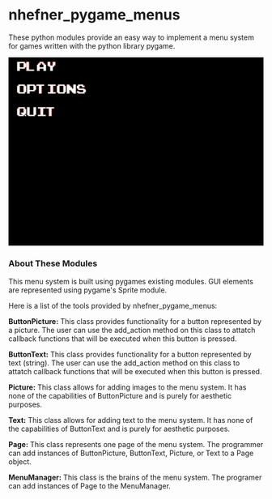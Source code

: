 # **nhefner_pygame_menus**
These python modules provide an easy way to implement a menu system for games written with the python library pygame.

![Screenshot One](/nhefner_pygame_menus/screenshots/home.PNG)

### About These Modules
This menu system is built using pygames existing modules. GUI elements are represented using pygame's Sprite module.

Here is a list of the tools provided by nhefner_pygame_menus:

**ButtonPicture:** This class provides functionality for a button represented by a picture. The user can use the add_action method on this class to attatch callback functions that will be executed when this button is pressed.

**ButtonText:** This class provides functionality for a button represented by text (string). The user can use the add_action method on this class to attatch callback functions that will be executed when this button is pressed.

**Picture:** This class allows for adding images to the menu system. It has none of the capabilities of ButtonPicture and is purely for aesthetic purposes.

**Text:** This class allows for adding text to the menu system. It has none of the capabilities of ButtonText and is purely for aesthetic purposes.

**Page:** This class represents one page of the menu system. The programmer can add instances of ButtonPicture, ButtonText, Picture, or Text to a Page object.

**MenuManager:** This class is the brains of the menu system. The programer can add instances of Page to the MenuManager.
